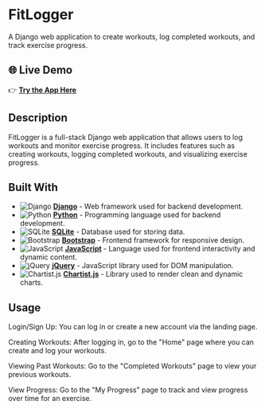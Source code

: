 # FitLogger
A Django web application to create workouts, log completed workouts, and track exercise progress.

## 🌐 Live Demo  
👉 **[Try the App Here](https://fitlogger-jhu1.onrender.com)**

## Description
FitLogger is a full-stack Django web application that allows users to log workouts and monitor exercise progress. It includes features such as creating workouts, logging completed workouts, and visualizing exercise progress.

## Built With
- ![Django](https://img.shields.io/badge/Django-3.0.9-blue) **[Django](https://www.djangoproject.com/)** - Web framework used for backend development.
- ![Python](https://img.shields.io/badge/Python-3.8.10-blue) **[Python](https://www.python.org/)** - Programming language used for backend development.
- ![SQLite](https://img.shields.io/badge/SQLite-3.37.2-lightgrey) **[SQLite](https://www.sqlite.org/)** - Database used for storing data.
- ![Bootstrap](https://img.shields.io/badge/Bootstrap-4.5.3-blue) **[Bootstrap](https://getbootstrap.com/)** - Frontend framework for responsive design.
- ![JavaScript](https://img.shields.io/badge/JavaScript-ES6-blue) **[JavaScript](https://www.javascript.com/)** - Language used for frontend interactivity and dynamic content.
- ![jQuery](https://img.shields.io/badge/jQuery-3.5.1-blue) **[jQuery](https://jquery.com/)** - JavaScript library used for DOM manipulation.
- ![Chartist.js](https://img.shields.io/badge/Chartist-0.11.0-yellow) **[Chartist.js](https://gionkunz.github.io/chartist-js/)** - Library used to render clean and dynamic charts.

## Usage
Login/Sign Up: You can log in or create a new account via the landing page.  
  
Creating Workouts: After logging in, go to the "Home" page where you can create and log your workouts. 
  
Viewing Past Workouts: Go to the "Completed Workouts" page to view your previous workouts.
  
View Progress: Go to the "My Progress" page to track and view progress over time for an exercise.

